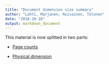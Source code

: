 ```yaml
---
title: "Document dimension size summary"
author: "Lahti, Marjanen, Roivainen, Tolonen"
date: "2018-10-10"
output: markdown_document
---
```


This material is now splitted in two parts:

  * [Page counts](pagecount.md)

  * [Physical dimension](dimension.md)


